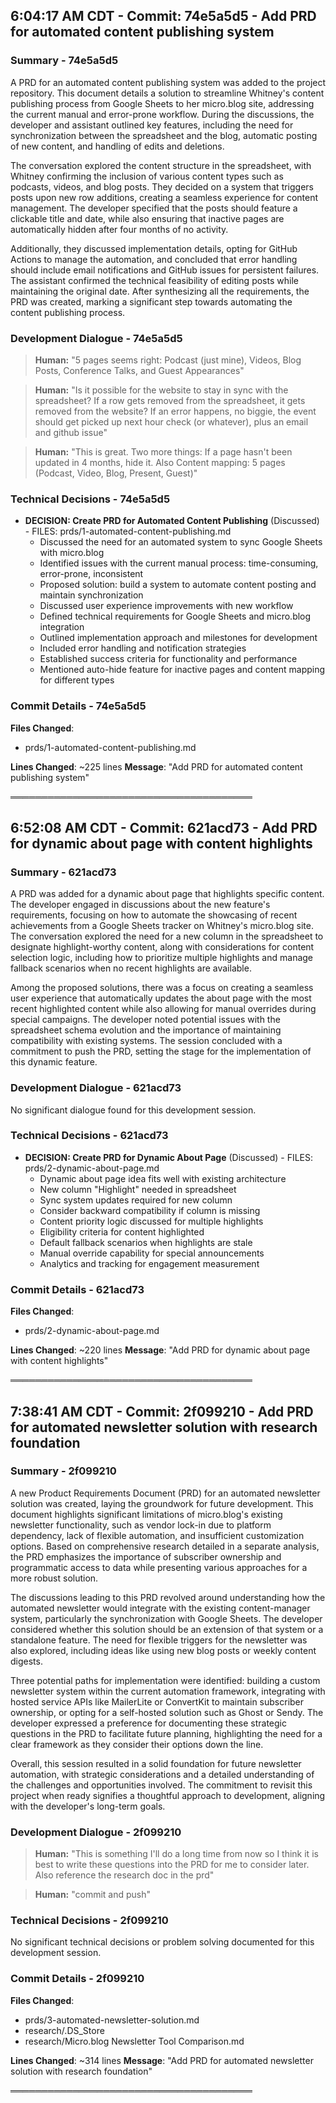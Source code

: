 

## 6:04:17 AM CDT - Commit: 74e5a5d5 - Add PRD for automated content publishing system

### Summary - 74e5a5d5

A PRD for an automated content publishing system was added to the project repository. This document details a solution to streamline Whitney's content publishing process from Google Sheets to her micro.blog site, addressing the current manual and error-prone workflow. During the discussions, the developer and assistant outlined key features, including the need for synchronization between the spreadsheet and the blog, automatic posting of new content, and handling of edits and deletions.

The conversation explored the content structure in the spreadsheet, with Whitney confirming the inclusion of various content types such as podcasts, videos, and blog posts. They decided on a system that triggers posts upon new row additions, creating a seamless experience for content management. The developer specified that the posts should feature a clickable title and date, while also ensuring that inactive pages are automatically hidden after four months of no activity.

Additionally, they discussed implementation details, opting for GitHub Actions to manage the automation, and concluded that error handling should include email notifications and GitHub issues for persistent failures. The assistant confirmed the technical feasibility of editing posts while maintaining the original date. After synthesizing all the requirements, the PRD was created, marking a significant step towards automating the content publishing process.

### Development Dialogue - 74e5a5d5

> **Human:** "5 pages seems right: Podcast (just mine), Videos, Blog Posts, Conference Talks, and Guest Appearances"

> **Human:** "Is it possible for the website to stay in sync with the spreadsheet? If a row gets removed from the spreadsheet, it gets removed from the website? If an error happens, no biggie, the event should get picked up next hour check (or whatever), plus an email and github issue"

> **Human:** "This is great. Two more things: If a page hasn't been updated in 4 months, hide it. Also Content mapping: 5 pages (Podcast, Video, Blog, Present, Guest)"

### Technical Decisions - 74e5a5d5

- **DECISION: Create PRD for Automated Content Publishing** (Discussed) - FILES: prds/1-automated-content-publishing.md
  - Discussed the need for an automated system to sync Google Sheets with micro.blog
  - Identified issues with the current manual process: time-consuming, error-prone, inconsistent
  - Proposed solution: build a system to automate content posting and maintain synchronization
  - Discussed user experience improvements with new workflow
  - Defined technical requirements for Google Sheets and micro.blog integration
  - Outlined implementation approach and milestones for development
  - Included error handling and notification strategies
  - Established success criteria for functionality and performance
  - Mentioned auto-hide feature for inactive pages and content mapping for different types

### Commit Details - 74e5a5d5

**Files Changed**:
- prds/1-automated-content-publishing.md

**Lines Changed**: ~225 lines
**Message**: "Add PRD for automated content publishing system"

═══════════════════════════════════════



## 6:52:08 AM CDT - Commit: 621acd73 - Add PRD for dynamic about page with content highlights

### Summary - 621acd73

A PRD was added for a dynamic about page that highlights specific content. The developer engaged in discussions about the new feature's requirements, focusing on how to automate the showcasing of recent achievements from a Google Sheets tracker on Whitney's micro.blog site. The conversation explored the need for a new column in the spreadsheet to designate highlight-worthy content, along with considerations for content selection logic, including how to prioritize multiple highlights and manage fallback scenarios when no recent highlights are available.

Among the proposed solutions, there was a focus on creating a seamless user experience that automatically updates the about page with the most recent highlighted content while also allowing for manual overrides during special campaigns. The developer noted potential issues with the spreadsheet schema evolution and the importance of maintaining compatibility with existing systems. The session concluded with a commitment to push the PRD, setting the stage for the implementation of this dynamic feature.

### Development Dialogue - 621acd73

No significant dialogue found for this development session.

### Technical Decisions - 621acd73

- **DECISION: Create PRD for Dynamic About Page** (Discussed) - FILES: prds/2-dynamic-about-page.md
  - Dynamic about page idea fits well with existing architecture
  - New column "Highlight" needed in spreadsheet
  - Sync system updates required for new column
  - Consider backward compatibility if column is missing
  - Content priority logic discussed for multiple highlights
  - Eligibility criteria for content highlighted
  - Default fallback scenarios when highlights are stale
  - Manual override capability for special announcements
  - Analytics and tracking for engagement measurement

### Commit Details - 621acd73

**Files Changed**:
- prds/2-dynamic-about-page.md

**Lines Changed**: ~220 lines
**Message**: "Add PRD for dynamic about page with content highlights"

═══════════════════════════════════════



## 7:38:41 AM CDT - Commit: 2f099210 - Add PRD for automated newsletter solution with research foundation

### Summary - 2f099210

A new Product Requirements Document (PRD) for an automated newsletter solution was created, laying the groundwork for future development. This document highlights significant limitations of micro.blog's existing newsletter functionality, such as vendor lock-in due to platform dependency, lack of flexible automation, and insufficient customization options. Based on comprehensive research detailed in a separate analysis, the PRD emphasizes the importance of subscriber ownership and programmatic access to data while presenting various approaches for a more robust solution.

The discussions leading to this PRD revolved around understanding how the automated newsletter would integrate with the existing content-manager system, particularly the synchronization with Google Sheets. The developer considered whether this solution should be an extension of that system or a standalone feature. The need for flexible triggers for the newsletter was also explored, including ideas like using new blog posts or weekly content digests.

Three potential paths for implementation were identified: building a custom newsletter system within the current automation framework, integrating with hosted service APIs like MailerLite or ConvertKit to maintain subscriber ownership, or opting for a self-hosted solution such as Ghost or Sendy. The developer expressed a preference for documenting these strategic questions in the PRD to facilitate future planning, highlighting the need for a clear framework as they consider their options down the line.

Overall, this session resulted in a solid foundation for future newsletter automation, with strategic considerations and a detailed understanding of the challenges and opportunities involved. The commitment to revisit this project when ready signifies a thoughtful approach to development, aligning with the developer's long-term goals.

### Development Dialogue - 2f099210

> **Human:** "This is something I'll do a long time from now so I think it is best to write these questions into the PRD for me to consider later. Also reference the research doc in the prd"

> **Human:** "commit and push"

### Technical Decisions - 2f099210

No significant technical decisions or problem solving documented for this development session.

### Commit Details - 2f099210

**Files Changed**:
- prds/3-automated-newsletter-solution.md
- research/.DS_Store
- research/Micro.blog Newsletter Tool Comparison.md

**Lines Changed**: ~314 lines
**Message**: "Add PRD for automated newsletter solution with research foundation"

═══════════════════════════════════════


